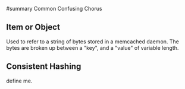 ﻿#summary Common Confusing Chorus



## Item or Object ##

Used to refer to a string of bytes stored in a memcached daemon. The bytes are broken up between a "key", and a "value" of variable length.

## Consistent Hashing ##

define me.